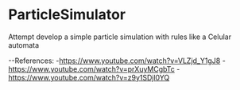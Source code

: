 # ParticleSimulator
Attempt develop a simple particle simulation with rules like a Celular automata

--References:
-https://www.youtube.com/watch?v=VLZjd_Y1gJ8
-https://www.youtube.com/watch?v=prXuyMCgbTc
-https://www.youtube.com/watch?v=z9y1SDjl0YQ
